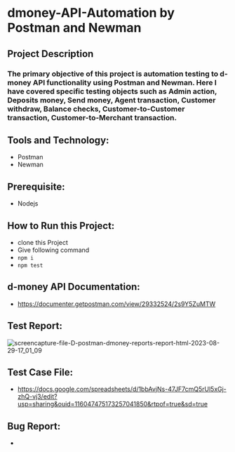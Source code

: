 # dmoney-API-Automation by Postman and Newman

## Project Description 
### The primary objective of this project is automation testing to d-money API functionality using Postman and Newman. Here I have covered specific testing objects such as Admin action, Deposits money, Send money, Agent transaction, Customer withdraw, Balance checks, Customer-to-Customer transaction, Customer-to-Merchant transaction. 

## Tools and Technology:
- Postman
- Newman

## Prerequisite:
- Nodejs

## How to Run this Project:
- clone this Project
- Give following command
- ``` npm i ```
- ``` npm test ```

## d-money API Documentation:
- https://documenter.getpostman.com/view/29332524/2s9Y5ZuMTW

## Test Report:
![screencapture-file-D-postman-dmoney-reports-report-html-2023-08-29-17_01_09](https://github.com/MuksudulIslam/dmoney-API-automation-newman/assets/143453305/8979c114-96a2-4126-bb92-8f33026dde37)

## Test Case File:
- https://docs.google.com/spreadsheets/d/1bbAvjNs-47JF7cmQ5rUl5xGj-zhQ-vj3/edit?usp=sharing&ouid=116047475173257041850&rtpof=true&sd=true

## Bug Report:
- 


